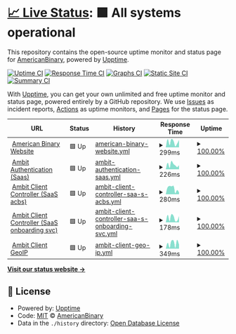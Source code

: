 # [📈 Live Status](https://status.ambit.inc): <!--live status--> **🟩 All systems operational**

This repository contains the open-source uptime monitor and status page for [AmericanBinary](https://www.ambit.inc), powered by [Upptime](https://github.com/upptime/upptime).

[![Uptime CI](https://github.com/AmericanBinary/status.ambit.inc/workflows/Uptime%20CI/badge.svg)](https://github.com/AmericanBinary/status.ambit.inc/actions?query=workflow%3A%22Uptime+CI%22)
[![Response Time CI](https://github.com/AmericanBinary/status.ambit.inc/workflows/Response%20Time%20CI/badge.svg)](https://github.com/AmericanBinary/status.ambit.inc/actions?query=workflow%3A%22Response+Time+CI%22)
[![Graphs CI](https://github.com/AmericanBinary/status.ambit.inc/workflows/Graphs%20CI/badge.svg)](https://github.com/AmericanBinary/status.ambit.inc/actions?query=workflow%3A%22Graphs+CI%22)
[![Static Site CI](https://github.com/AmericanBinary/status.ambit.inc/workflows/Static%20Site%20CI/badge.svg)](https://github.com/AmericanBinary/status.ambit.inc/actions?query=workflow%3A%22Static+Site+CI%22)
[![Summary CI](https://github.com/AmericanBinary/status.ambit.inc/workflows/Summary%20CI/badge.svg)](https://github.com/AmericanBinary/status.ambit.inc/actions?query=workflow%3A%22Summary+CI%22)

With [Upptime](https://upptime.js.org), you can get your own unlimited and free uptime monitor and status page, powered entirely by a GitHub repository. We use [Issues](https://github.com/AmericanBinary/status.ambit.inc/issues) as incident reports, [Actions](https://github.com/AmericanBinary/status.ambit.inc/actions) as uptime monitors, and [Pages](https://status.ambit.inc) for the status page.

<!--start: status pages-->
<!-- This summary is generated by Upptime (https://github.com/upptime/upptime) -->
<!-- Do not edit this manually, your changes will be overwritten -->
<!-- prettier-ignore -->
| URL | Status | History | Response Time | Uptime |
| --- | ------ | ------- | ------------- | ------ |
| <img alt="" src="https://icons.duckduckgo.com/ip3/www.ambit.inc.ico" height="13"> [American Binary Website](https://www.ambit.inc) | 🟩 Up | [american-binary-website.yml](https://github.com/AmericanBinary/status.ambit.inc/commits/HEAD/history/american-binary-website.yml) | <details><summary><img alt="Response time graph" src="./graphs/american-binary-website/response-time-week.png" height="20"> 299ms</summary><br><a href="https://status.ambit.inc/history/american-binary-website"><img alt="Response time 206" src="https://img.shields.io/endpoint?url=https%3A%2F%2Fraw.githubusercontent.com%2FAmericanBinary%2Fstatus.ambit.inc%2FHEAD%2Fapi%2Famerican-binary-website%2Fresponse-time.json"></a><br><a href="https://status.ambit.inc/history/american-binary-website"><img alt="24-hour response time 413" src="https://img.shields.io/endpoint?url=https%3A%2F%2Fraw.githubusercontent.com%2FAmericanBinary%2Fstatus.ambit.inc%2FHEAD%2Fapi%2Famerican-binary-website%2Fresponse-time-day.json"></a><br><a href="https://status.ambit.inc/history/american-binary-website"><img alt="7-day response time 299" src="https://img.shields.io/endpoint?url=https%3A%2F%2Fraw.githubusercontent.com%2FAmericanBinary%2Fstatus.ambit.inc%2FHEAD%2Fapi%2Famerican-binary-website%2Fresponse-time-week.json"></a><br><a href="https://status.ambit.inc/history/american-binary-website"><img alt="30-day response time 273" src="https://img.shields.io/endpoint?url=https%3A%2F%2Fraw.githubusercontent.com%2FAmericanBinary%2Fstatus.ambit.inc%2FHEAD%2Fapi%2Famerican-binary-website%2Fresponse-time-month.json"></a><br><a href="https://status.ambit.inc/history/american-binary-website"><img alt="1-year response time 206" src="https://img.shields.io/endpoint?url=https%3A%2F%2Fraw.githubusercontent.com%2FAmericanBinary%2Fstatus.ambit.inc%2FHEAD%2Fapi%2Famerican-binary-website%2Fresponse-time-year.json"></a></details> | <details><summary><a href="https://status.ambit.inc/history/american-binary-website">100.00%</a></summary><a href="https://status.ambit.inc/history/american-binary-website"><img alt="All-time uptime 100.00%" src="https://img.shields.io/endpoint?url=https%3A%2F%2Fraw.githubusercontent.com%2FAmericanBinary%2Fstatus.ambit.inc%2FHEAD%2Fapi%2Famerican-binary-website%2Fuptime.json"></a><br><a href="https://status.ambit.inc/history/american-binary-website"><img alt="24-hour uptime 100.00%" src="https://img.shields.io/endpoint?url=https%3A%2F%2Fraw.githubusercontent.com%2FAmericanBinary%2Fstatus.ambit.inc%2FHEAD%2Fapi%2Famerican-binary-website%2Fuptime-day.json"></a><br><a href="https://status.ambit.inc/history/american-binary-website"><img alt="7-day uptime 100.00%" src="https://img.shields.io/endpoint?url=https%3A%2F%2Fraw.githubusercontent.com%2FAmericanBinary%2Fstatus.ambit.inc%2FHEAD%2Fapi%2Famerican-binary-website%2Fuptime-week.json"></a><br><a href="https://status.ambit.inc/history/american-binary-website"><img alt="30-day uptime 100.00%" src="https://img.shields.io/endpoint?url=https%3A%2F%2Fraw.githubusercontent.com%2FAmericanBinary%2Fstatus.ambit.inc%2FHEAD%2Fapi%2Famerican-binary-website%2Fuptime-month.json"></a><br><a href="https://status.ambit.inc/history/american-binary-website"><img alt="1-year uptime 100.00%" src="https://img.shields.io/endpoint?url=https%3A%2F%2Fraw.githubusercontent.com%2FAmericanBinary%2Fstatus.ambit.inc%2FHEAD%2Fapi%2Famerican-binary-website%2Fuptime-year.json"></a></details>
| <img alt="" src="https://icons.duckduckgo.com/ip3/auth.infra.cloud.ambit.inc.ico" height="13"> [Ambit Authentication (Saas)](https://auth.infra.cloud.ambit.inc/api/health) | 🟩 Up | [ambit-authentication-saas.yml](https://github.com/AmericanBinary/status.ambit.inc/commits/HEAD/history/ambit-authentication-saas.yml) | <details><summary><img alt="Response time graph" src="./graphs/ambit-authentication-saas/response-time-week.png" height="20"> 226ms</summary><br><a href="https://status.ambit.inc/history/ambit-authentication-saas"><img alt="Response time 247" src="https://img.shields.io/endpoint?url=https%3A%2F%2Fraw.githubusercontent.com%2FAmericanBinary%2Fstatus.ambit.inc%2FHEAD%2Fapi%2Fambit-authentication-saas%2Fresponse-time.json"></a><br><a href="https://status.ambit.inc/history/ambit-authentication-saas"><img alt="24-hour response time 199" src="https://img.shields.io/endpoint?url=https%3A%2F%2Fraw.githubusercontent.com%2FAmericanBinary%2Fstatus.ambit.inc%2FHEAD%2Fapi%2Fambit-authentication-saas%2Fresponse-time-day.json"></a><br><a href="https://status.ambit.inc/history/ambit-authentication-saas"><img alt="7-day response time 226" src="https://img.shields.io/endpoint?url=https%3A%2F%2Fraw.githubusercontent.com%2FAmericanBinary%2Fstatus.ambit.inc%2FHEAD%2Fapi%2Fambit-authentication-saas%2Fresponse-time-week.json"></a><br><a href="https://status.ambit.inc/history/ambit-authentication-saas"><img alt="30-day response time 247" src="https://img.shields.io/endpoint?url=https%3A%2F%2Fraw.githubusercontent.com%2FAmericanBinary%2Fstatus.ambit.inc%2FHEAD%2Fapi%2Fambit-authentication-saas%2Fresponse-time-month.json"></a><br><a href="https://status.ambit.inc/history/ambit-authentication-saas"><img alt="1-year response time 247" src="https://img.shields.io/endpoint?url=https%3A%2F%2Fraw.githubusercontent.com%2FAmericanBinary%2Fstatus.ambit.inc%2FHEAD%2Fapi%2Fambit-authentication-saas%2Fresponse-time-year.json"></a></details> | <details><summary><a href="https://status.ambit.inc/history/ambit-authentication-saas">100.00%</a></summary><a href="https://status.ambit.inc/history/ambit-authentication-saas"><img alt="All-time uptime 100.00%" src="https://img.shields.io/endpoint?url=https%3A%2F%2Fraw.githubusercontent.com%2FAmericanBinary%2Fstatus.ambit.inc%2FHEAD%2Fapi%2Fambit-authentication-saas%2Fuptime.json"></a><br><a href="https://status.ambit.inc/history/ambit-authentication-saas"><img alt="24-hour uptime 100.00%" src="https://img.shields.io/endpoint?url=https%3A%2F%2Fraw.githubusercontent.com%2FAmericanBinary%2Fstatus.ambit.inc%2FHEAD%2Fapi%2Fambit-authentication-saas%2Fuptime-day.json"></a><br><a href="https://status.ambit.inc/history/ambit-authentication-saas"><img alt="7-day uptime 100.00%" src="https://img.shields.io/endpoint?url=https%3A%2F%2Fraw.githubusercontent.com%2FAmericanBinary%2Fstatus.ambit.inc%2FHEAD%2Fapi%2Fambit-authentication-saas%2Fuptime-week.json"></a><br><a href="https://status.ambit.inc/history/ambit-authentication-saas"><img alt="30-day uptime 100.00%" src="https://img.shields.io/endpoint?url=https%3A%2F%2Fraw.githubusercontent.com%2FAmericanBinary%2Fstatus.ambit.inc%2FHEAD%2Fapi%2Fambit-authentication-saas%2Fuptime-month.json"></a><br><a href="https://status.ambit.inc/history/ambit-authentication-saas"><img alt="1-year uptime 100.00%" src="https://img.shields.io/endpoint?url=https%3A%2F%2Fraw.githubusercontent.com%2FAmericanBinary%2Fstatus.ambit.inc%2FHEAD%2Fapi%2Fambit-authentication-saas%2Fuptime-year.json"></a></details>
| <img alt="" src="https://icons.duckduckgo.com/ip3/acbs.infra.cloud.ambit.inc.ico" height="13"> [Ambit Client Controller (SaaS acbs)](https://acbs.infra.cloud.ambit.inc) | 🟩 Up | [ambit-client-controller-saa-s-acbs.yml](https://github.com/AmericanBinary/status.ambit.inc/commits/HEAD/history/ambit-client-controller-saa-s-acbs.yml) | <details><summary><img alt="Response time graph" src="./graphs/ambit-client-controller-saa-s-acbs/response-time-week.png" height="20"> 280ms</summary><br><a href="https://status.ambit.inc/history/ambit-client-controller-saa-s-acbs"><img alt="Response time 270" src="https://img.shields.io/endpoint?url=https%3A%2F%2Fraw.githubusercontent.com%2FAmericanBinary%2Fstatus.ambit.inc%2FHEAD%2Fapi%2Fambit-client-controller-saa-s-acbs%2Fresponse-time.json"></a><br><a href="https://status.ambit.inc/history/ambit-client-controller-saa-s-acbs"><img alt="24-hour response time 92" src="https://img.shields.io/endpoint?url=https%3A%2F%2Fraw.githubusercontent.com%2FAmericanBinary%2Fstatus.ambit.inc%2FHEAD%2Fapi%2Fambit-client-controller-saa-s-acbs%2Fresponse-time-day.json"></a><br><a href="https://status.ambit.inc/history/ambit-client-controller-saa-s-acbs"><img alt="7-day response time 280" src="https://img.shields.io/endpoint?url=https%3A%2F%2Fraw.githubusercontent.com%2FAmericanBinary%2Fstatus.ambit.inc%2FHEAD%2Fapi%2Fambit-client-controller-saa-s-acbs%2Fresponse-time-week.json"></a><br><a href="https://status.ambit.inc/history/ambit-client-controller-saa-s-acbs"><img alt="30-day response time 270" src="https://img.shields.io/endpoint?url=https%3A%2F%2Fraw.githubusercontent.com%2FAmericanBinary%2Fstatus.ambit.inc%2FHEAD%2Fapi%2Fambit-client-controller-saa-s-acbs%2Fresponse-time-month.json"></a><br><a href="https://status.ambit.inc/history/ambit-client-controller-saa-s-acbs"><img alt="1-year response time 270" src="https://img.shields.io/endpoint?url=https%3A%2F%2Fraw.githubusercontent.com%2FAmericanBinary%2Fstatus.ambit.inc%2FHEAD%2Fapi%2Fambit-client-controller-saa-s-acbs%2Fresponse-time-year.json"></a></details> | <details><summary><a href="https://status.ambit.inc/history/ambit-client-controller-saa-s-acbs">100.00%</a></summary><a href="https://status.ambit.inc/history/ambit-client-controller-saa-s-acbs"><img alt="All-time uptime 100.00%" src="https://img.shields.io/endpoint?url=https%3A%2F%2Fraw.githubusercontent.com%2FAmericanBinary%2Fstatus.ambit.inc%2FHEAD%2Fapi%2Fambit-client-controller-saa-s-acbs%2Fuptime.json"></a><br><a href="https://status.ambit.inc/history/ambit-client-controller-saa-s-acbs"><img alt="24-hour uptime 100.00%" src="https://img.shields.io/endpoint?url=https%3A%2F%2Fraw.githubusercontent.com%2FAmericanBinary%2Fstatus.ambit.inc%2FHEAD%2Fapi%2Fambit-client-controller-saa-s-acbs%2Fuptime-day.json"></a><br><a href="https://status.ambit.inc/history/ambit-client-controller-saa-s-acbs"><img alt="7-day uptime 100.00%" src="https://img.shields.io/endpoint?url=https%3A%2F%2Fraw.githubusercontent.com%2FAmericanBinary%2Fstatus.ambit.inc%2FHEAD%2Fapi%2Fambit-client-controller-saa-s-acbs%2Fuptime-week.json"></a><br><a href="https://status.ambit.inc/history/ambit-client-controller-saa-s-acbs"><img alt="30-day uptime 100.00%" src="https://img.shields.io/endpoint?url=https%3A%2F%2Fraw.githubusercontent.com%2FAmericanBinary%2Fstatus.ambit.inc%2FHEAD%2Fapi%2Fambit-client-controller-saa-s-acbs%2Fuptime-month.json"></a><br><a href="https://status.ambit.inc/history/ambit-client-controller-saa-s-acbs"><img alt="1-year uptime 100.00%" src="https://img.shields.io/endpoint?url=https%3A%2F%2Fraw.githubusercontent.com%2FAmericanBinary%2Fstatus.ambit.inc%2FHEAD%2Fapi%2Fambit-client-controller-saa-s-acbs%2Fuptime-year.json"></a></details>
| <img alt="" src="https://icons.duckduckgo.com/ip3/onboarding.infra.cloud.ambit.inc.ico" height="13"> [Ambit Client Controller (SaaS onboarding svc)](https://onboarding.infra.cloud.ambit.inc/v1/health) | 🟩 Up | [ambit-client-controller-saa-s-onboarding-svc.yml](https://github.com/AmericanBinary/status.ambit.inc/commits/HEAD/history/ambit-client-controller-saa-s-onboarding-svc.yml) | <details><summary><img alt="Response time graph" src="./graphs/ambit-client-controller-saa-s-onboarding-svc/response-time-week.png" height="20"> 178ms</summary><br><a href="https://status.ambit.inc/history/ambit-client-controller-saa-s-onboarding-svc"><img alt="Response time 221" src="https://img.shields.io/endpoint?url=https%3A%2F%2Fraw.githubusercontent.com%2FAmericanBinary%2Fstatus.ambit.inc%2FHEAD%2Fapi%2Fambit-client-controller-saa-s-onboarding-svc%2Fresponse-time.json"></a><br><a href="https://status.ambit.inc/history/ambit-client-controller-saa-s-onboarding-svc"><img alt="24-hour response time 239" src="https://img.shields.io/endpoint?url=https%3A%2F%2Fraw.githubusercontent.com%2FAmericanBinary%2Fstatus.ambit.inc%2FHEAD%2Fapi%2Fambit-client-controller-saa-s-onboarding-svc%2Fresponse-time-day.json"></a><br><a href="https://status.ambit.inc/history/ambit-client-controller-saa-s-onboarding-svc"><img alt="7-day response time 178" src="https://img.shields.io/endpoint?url=https%3A%2F%2Fraw.githubusercontent.com%2FAmericanBinary%2Fstatus.ambit.inc%2FHEAD%2Fapi%2Fambit-client-controller-saa-s-onboarding-svc%2Fresponse-time-week.json"></a><br><a href="https://status.ambit.inc/history/ambit-client-controller-saa-s-onboarding-svc"><img alt="30-day response time 221" src="https://img.shields.io/endpoint?url=https%3A%2F%2Fraw.githubusercontent.com%2FAmericanBinary%2Fstatus.ambit.inc%2FHEAD%2Fapi%2Fambit-client-controller-saa-s-onboarding-svc%2Fresponse-time-month.json"></a><br><a href="https://status.ambit.inc/history/ambit-client-controller-saa-s-onboarding-svc"><img alt="1-year response time 221" src="https://img.shields.io/endpoint?url=https%3A%2F%2Fraw.githubusercontent.com%2FAmericanBinary%2Fstatus.ambit.inc%2FHEAD%2Fapi%2Fambit-client-controller-saa-s-onboarding-svc%2Fresponse-time-year.json"></a></details> | <details><summary><a href="https://status.ambit.inc/history/ambit-client-controller-saa-s-onboarding-svc">100.00%</a></summary><a href="https://status.ambit.inc/history/ambit-client-controller-saa-s-onboarding-svc"><img alt="All-time uptime 99.99%" src="https://img.shields.io/endpoint?url=https%3A%2F%2Fraw.githubusercontent.com%2FAmericanBinary%2Fstatus.ambit.inc%2FHEAD%2Fapi%2Fambit-client-controller-saa-s-onboarding-svc%2Fuptime.json"></a><br><a href="https://status.ambit.inc/history/ambit-client-controller-saa-s-onboarding-svc"><img alt="24-hour uptime 100.00%" src="https://img.shields.io/endpoint?url=https%3A%2F%2Fraw.githubusercontent.com%2FAmericanBinary%2Fstatus.ambit.inc%2FHEAD%2Fapi%2Fambit-client-controller-saa-s-onboarding-svc%2Fuptime-day.json"></a><br><a href="https://status.ambit.inc/history/ambit-client-controller-saa-s-onboarding-svc"><img alt="7-day uptime 100.00%" src="https://img.shields.io/endpoint?url=https%3A%2F%2Fraw.githubusercontent.com%2FAmericanBinary%2Fstatus.ambit.inc%2FHEAD%2Fapi%2Fambit-client-controller-saa-s-onboarding-svc%2Fuptime-week.json"></a><br><a href="https://status.ambit.inc/history/ambit-client-controller-saa-s-onboarding-svc"><img alt="30-day uptime 99.99%" src="https://img.shields.io/endpoint?url=https%3A%2F%2Fraw.githubusercontent.com%2FAmericanBinary%2Fstatus.ambit.inc%2FHEAD%2Fapi%2Fambit-client-controller-saa-s-onboarding-svc%2Fuptime-month.json"></a><br><a href="https://status.ambit.inc/history/ambit-client-controller-saa-s-onboarding-svc"><img alt="1-year uptime 99.99%" src="https://img.shields.io/endpoint?url=https%3A%2F%2Fraw.githubusercontent.com%2FAmericanBinary%2Fstatus.ambit.inc%2FHEAD%2Fapi%2Fambit-client-controller-saa-s-onboarding-svc%2Fuptime-year.json"></a></details>
| <img alt="" src="https://icons.duckduckgo.com/ip3/geoip.infra.cloud.ambit.inc.ico" height="13"> [Ambit Client GeoIP](https://geoip.infra.cloud.ambit.inc) | 🟩 Up | [ambit-client-geo-ip.yml](https://github.com/AmericanBinary/status.ambit.inc/commits/HEAD/history/ambit-client-geo-ip.yml) | <details><summary><img alt="Response time graph" src="./graphs/ambit-client-geo-ip/response-time-week.png" height="20"> 349ms</summary><br><a href="https://status.ambit.inc/history/ambit-client-geo-ip"><img alt="Response time 292" src="https://img.shields.io/endpoint?url=https%3A%2F%2Fraw.githubusercontent.com%2FAmericanBinary%2Fstatus.ambit.inc%2FHEAD%2Fapi%2Fambit-client-geo-ip%2Fresponse-time.json"></a><br><a href="https://status.ambit.inc/history/ambit-client-geo-ip"><img alt="24-hour response time 266" src="https://img.shields.io/endpoint?url=https%3A%2F%2Fraw.githubusercontent.com%2FAmericanBinary%2Fstatus.ambit.inc%2FHEAD%2Fapi%2Fambit-client-geo-ip%2Fresponse-time-day.json"></a><br><a href="https://status.ambit.inc/history/ambit-client-geo-ip"><img alt="7-day response time 349" src="https://img.shields.io/endpoint?url=https%3A%2F%2Fraw.githubusercontent.com%2FAmericanBinary%2Fstatus.ambit.inc%2FHEAD%2Fapi%2Fambit-client-geo-ip%2Fresponse-time-week.json"></a><br><a href="https://status.ambit.inc/history/ambit-client-geo-ip"><img alt="30-day response time 298" src="https://img.shields.io/endpoint?url=https%3A%2F%2Fraw.githubusercontent.com%2FAmericanBinary%2Fstatus.ambit.inc%2FHEAD%2Fapi%2Fambit-client-geo-ip%2Fresponse-time-month.json"></a><br><a href="https://status.ambit.inc/history/ambit-client-geo-ip"><img alt="1-year response time 292" src="https://img.shields.io/endpoint?url=https%3A%2F%2Fraw.githubusercontent.com%2FAmericanBinary%2Fstatus.ambit.inc%2FHEAD%2Fapi%2Fambit-client-geo-ip%2Fresponse-time-year.json"></a></details> | <details><summary><a href="https://status.ambit.inc/history/ambit-client-geo-ip">100.00%</a></summary><a href="https://status.ambit.inc/history/ambit-client-geo-ip"><img alt="All-time uptime 74.95%" src="https://img.shields.io/endpoint?url=https%3A%2F%2Fraw.githubusercontent.com%2FAmericanBinary%2Fstatus.ambit.inc%2FHEAD%2Fapi%2Fambit-client-geo-ip%2Fuptime.json"></a><br><a href="https://status.ambit.inc/history/ambit-client-geo-ip"><img alt="24-hour uptime 100.00%" src="https://img.shields.io/endpoint?url=https%3A%2F%2Fraw.githubusercontent.com%2FAmericanBinary%2Fstatus.ambit.inc%2FHEAD%2Fapi%2Fambit-client-geo-ip%2Fuptime-day.json"></a><br><a href="https://status.ambit.inc/history/ambit-client-geo-ip"><img alt="7-day uptime 100.00%" src="https://img.shields.io/endpoint?url=https%3A%2F%2Fraw.githubusercontent.com%2FAmericanBinary%2Fstatus.ambit.inc%2FHEAD%2Fapi%2Fambit-client-geo-ip%2Fuptime-week.json"></a><br><a href="https://status.ambit.inc/history/ambit-client-geo-ip"><img alt="30-day uptime 64.30%" src="https://img.shields.io/endpoint?url=https%3A%2F%2Fraw.githubusercontent.com%2FAmericanBinary%2Fstatus.ambit.inc%2FHEAD%2Fapi%2Fambit-client-geo-ip%2Fuptime-month.json"></a><br><a href="https://status.ambit.inc/history/ambit-client-geo-ip"><img alt="1-year uptime 74.95%" src="https://img.shields.io/endpoint?url=https%3A%2F%2Fraw.githubusercontent.com%2FAmericanBinary%2Fstatus.ambit.inc%2FHEAD%2Fapi%2Fambit-client-geo-ip%2Fuptime-year.json"></a></details>

<!--end: status pages-->

[**Visit our status website →**](https://status.ambit.inc)

## 📄 License

- Powered by: [Upptime](https://github.com/upptime/upptime)
- Code: [MIT](./LICENSE) © [AmericanBinary](https://www.ambit.inc)
- Data in the `./history` directory: [Open Database License](https://opendatacommons.org/licenses/odbl/1-0/)
